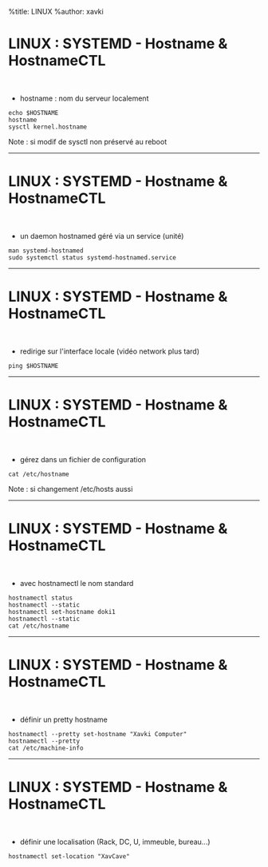 %title: LINUX
%author: xavki


# LINUX : SYSTEMD - Hostname & HostnameCTL


<br>

* hostname : nom du serveur localement

```
echo $HOSTNAME
hostname
sysctl kernel.hostname
```

Note : si modif de sysctl non préservé au reboot

--------------------------------------------------------------------------------

# LINUX : SYSTEMD - Hostname & HostnameCTL

<br>


* un daemon hostnamed géré via un service (unité)

```
man systemd-hostnamed
sudo systemctl status systemd-hostnamed.service
```

--------------------------------------------------------------------------------

# LINUX : SYSTEMD - Hostname & HostnameCTL

<br>

* redirige sur l'interface locale (vidéo network plus tard)

```
ping $HOSTNAME
```

--------------------------------------------------------------------------------

# LINUX : SYSTEMD - Hostname & HostnameCTL

<br>

* gérez dans un fichier de configuration

```
cat /etc/hostname
```

Note : si changement /etc/hosts aussi

--------------------------------------------------------------------------------

# LINUX : SYSTEMD - Hostname & HostnameCTL

<br>

* avec hostnamectl le nom standard

```
hostnamectl status
hostnamectl --static
hostnamectl set-hostname doki1
hostnamectl --static
cat /etc/hostname
```

--------------------------------------------------------------------------------

# LINUX : SYSTEMD - Hostname & HostnameCTL

<br>

* définir un pretty hostname

```
hostnamectl --pretty set-hostname "Xavki Computer"
hostnamectl --pretty
cat /etc/machine-info
```

--------------------------------------------------------------------------------

# LINUX : SYSTEMD - Hostname & HostnameCTL

<br>

* définir une localisation (Rack, DC, U, immeuble, bureau...)

```
hostnamectl set-location "XavCave"
```
